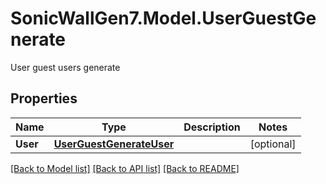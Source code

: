 # SonicWallGen7.Model.UserGuestGenerate
User guest users generate

## Properties

Name | Type | Description | Notes
------------ | ------------- | ------------- | -------------
**User** | [**UserGuestGenerateUser**](UserGuestGenerateUser.md) |  | [optional] 

[[Back to Model list]](../README.md#documentation-for-models) [[Back to API list]](../README.md#documentation-for-api-endpoints) [[Back to README]](../README.md)

